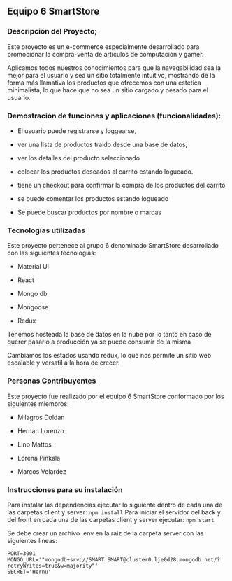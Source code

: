   

## Equipo 6 SmartStore

  
  

### Descripción del Proyecto;

Este proyecto es un e-commerce especialmente desarrollado para promocionar la compra-venta de articulos de computación y gamer.

Aplicamos todos nuestros conocimientos para que la navegabilidad sea la mejor para el usuario y sea un sitio totalmente intuitivo, mostrando de la forma más llamativa los productos que ofrecemos con una estetica minimalista, lo que hace que no sea un sitio cargado y pesado para el usuario.


### Demostración de funciones y aplicaciones (funcionalidades):

- El usuario puede registrarse y loggearse,

- ver una lista de productos traido desde una base de datos,

- ver los detalles del producto seleccionado

- colocar los productos deseados al carrito estando logueado.

- tiene un checkout para confirmar la compra de los productos del carrito

- se puede comentar los productos estando logueado

- Se puede buscar productos por nombre o marcas
  
  

### Tecnologías utilizadas

Este proyecto pertenece al grupo 6 denominado SmartStore desarrollado con las siguientes tecnologias:

- Material UI

- React

- Mongo db

- Mongoose

- Redux

Tenemos hosteada la base de datos en la nube por lo tanto en caso de querer pasarlo a producción ya se puede consumir de la misma
  

Cambiamos los estados usando redux, lo que nos permite un sitio web escalable y versatil a la hora de crecer.

  

### Personas Contribuyentes

Este proyecto fue realizado por el equipo 6 SmartStore conformado por los siguientes miembros:

- Milagros Doldan

- Hernan Lorenzo

- Lino Mattos

- Lorena Pinkala

- Marcos Velardez

  
  

### Instrucciones para su instalación

Para instalar las dependencias ejecutar lo siguiente dentro de cada una de las carpetas client y server:
`npm install` 
Para iniciar el servidor del back y del front en cada una de las carpetas client y server ejecutar:
`npm start`

Se debe crear un archivo .env en la raiz de la carpeta server con las siguientes lineas:

    PORT=3001
    MONGO_URL='"mongodb+srv://SMART:SMART@cluster0.lje0d28.mongodb.net/?retryWrites=true&w=majority"'
    SECRET='Hernu' 

